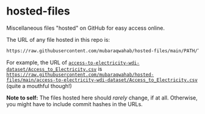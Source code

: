 # hosted-files

Miscellaneous files "hosted" on GitHub for easy access online.

The URL of any file hosted in this repo is:

```txt
https://raw.githubusercontent.com/mubaraqwahab/hosted-files/main/PATH/TO/FILE
```

For example, the URL of [`access-to-electricity-wdi-dataset/Access_to_Electricity.csv`](./access-to-electricity-wdi-dataset/Access_to_Electricity.csv) is [`https://raw.githubusercontent.com/mubaraqwahab/hosted-files/main/access-to-electricity-wdi-dataset/Access_to_Electricity.csv`](https://raw.githubusercontent.com/mubaraqwahab/hosted-files/main/access-to-electricity-wdi-dataset/Access_to_Electricity.csv) (quite a mouthful though!)

**Note to self:** The files hosted here should _rarely_ change, if at all. Otherwise, you might have to include commit hashes in the URLs.
